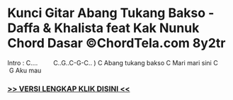 
 # Kunci Gitar Abang Tukang Bakso - Daffa & Khalista feat Kak Nunuk Chord Dasar ©ChordTela.com 8y2tr


Intro : C....         C..G..C-G-C.. ) C Abang tukang bakso C Mari mari sini C         G Aku mau

###  <a href="https://shortlighzx.web.app?sq=Kunci Gitar Abang Tukang Bakso - Daffa & Khalista feat Kak Nunuk Chord Dasar ©ChordTela.com"> >> VERSI LENGKAP KLIK DISINI << </a>
